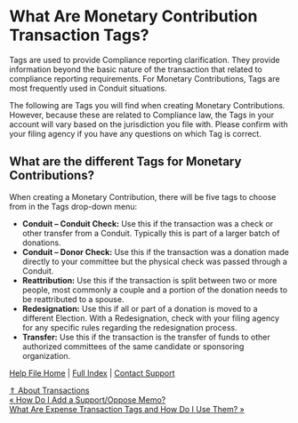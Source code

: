  What Are Monetary Contribution Transaction Tags?
==========

Tags are used to provide Compliance reporting clarification. They provide information beyond the basic nature of the transaction that related to compliance reporting requirements. For Monetary Contributions, Tags are most frequently used in Conduit situations.

The following are Tags you will find when creating Monetary Contributions. However, because these are related to Compliance law, the Tags in your account will vary based on the jurisdiction you file with. Please confirm with your filing agency if you have any questions on which Tag is correct.

What are the different Tags for Monetary Contributions?
----------

When creating a Monetary Contribution, there will be five tags to choose from in the Tags drop-down menu:

* **Conduit – Conduit Check:** Use this if the transaction was a check or other transfer from a Conduit. Typically this is part of a larger batch of donations.
* **Conduit – Donor Check:** Use this if the transaction was a donation made directly to your committee but the physical check was passed through a Conduit.
* **Reattribution:** Use this if the transaction is split between two or more people, most commonly a couple and a portion of the donation needs to be reattributed to a spouse.
* **Redesignation:** Use this if all or part of a donation is moved to a different Election. With a Redesignation, check with your filing agency for any specific rules regarding the redesignation process.
* **Transfer:** Use this if the transaction is the transfer of funds to other authorized committees of the same candidate or sponsoring organization.

[Help File Home](/help/) | [Full Index](/Help-File-Directory/) | [Contact Support](mailto:support@ISPolitical.com)

[⇑ About Transactions](/About-Transactions)  
[« How Do I Add a Support/Oppose Memo?](/How-Do-I-Add-a-Support-Oppose-Memo)  
[What Are Expense Transaction Tags and How Do I Use Them? »](/What-Are-Expense-Transaction-Tags-and-How-Do-I-Use-Them)